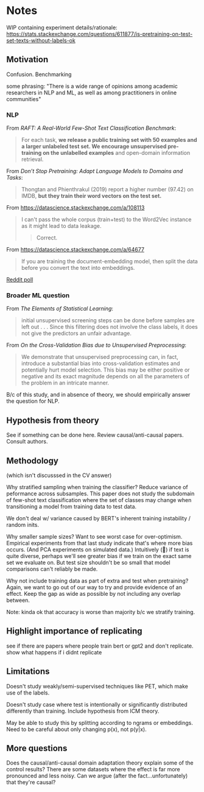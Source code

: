 # Notes

WIP containing experiment details/rationale:
https://stats.stackexchange.com/questions/611877/is-pretraining-on-test-set-texts-without-labels-ok


## Motivation

Confusion. Benchmarking

some phrasing: "There is a wide range of opinions among academic researchers in NLP and
ML, as well as among practitioners in online communities"


### NLP

From *RAFT: A Real-World Few-Shot Text Classification Benchmark*:

> For each task, **we release a public training set with 50 examples and a larger
> unlabeled test set. We encourage unsupervised pre-training on the unlabelled
> examples** and open-domain information retrieval.


From *Don’t Stop Pretraining: Adapt Language Models to Domains and Tasks*:

> Thongtan and Phienthrakul (2019) report a higher number (97.42) on IMDB, **but they
train their word vectors on the test set.**

From https://datascience.stackexchange.com/a/108113

> I can't pass the whole corpus (train+test) to the Word2Vec instance as it might lead
> to data leakage.
>> Correct.

From https://datascience.stackexchange.com/a/64677

> If you are training the document-embedding model, then split the data before you
> convert the text into embeddings.

[Reddit
poll](https://www.reddit.com/r/MachineLearning/comments/18ghcqg/d_i_pretrained_an_lm_on_texts_from_the_test_set/)


### Broader ML question

From *The Elements of Statistical Learning*:

> initial unsupervised screening steps can be done before samples are left out . . .
> Since this filtering does not involve the class labels, it does not give the
> predictors an unfair advantage.

From *On the Cross-Validation Bias due to Unsupervised Preprocessing*:

> We demonstrate that unsupervised preprocessing can, in fact, introduce a substantial
bias into cross-validation estimates and potentially hurt model selection. This bias may
be either positive or negative and its exact magnitude depends on all the parameters of
the problem in an intricate manner.

B/c of this study, and in absence of theory, we should empirically answer the question
for NLP.


## Hypothesis from theory

See if something can be done here. Review causal/anti-causal papers. Consult authors.


## Methodology

(which isn't discusssed in the CV answer)

Why stratified sampling when training the classifier? Reduce variance of peformance
across subsamples. This paper does not study the subdomain of few-shot text
classification where the set of classes may change when transitioning a model from
training data to test data.

We don't deal w/ variance caused by BERT's inherent training instability / random inits.

Why smaller sample sizes? Want to see worst case for over-optimism. Empirical
experiments from that last study indicate that's where more bias occurs. (And PCA
experiments on simulated data.) Intuitively (🥴) if text is quite diverse, perhaps we'll
see greater bias if we train on the exact same set we evaluate on. But test size
shouldn't be so small that model comparisons can't reliably be made.

Why not include training data as part of extra and test when pretraining? Again, we want
to go out of our way to try and provide evidence of an effect. Keep the gap as wide as
possible by not including any overlap between.

Note: kinda ok that accuracy is worse than majority b/c we stratify training.


## Highlight importance of replicating

see if there are papers where people train bert or gpt2 and don't replicate. show what
happens if i didnt replicate


## Limitations

Doesn't study weakly/semi-supervised techniques like PET, which make use of the labels.

Doesn't study case where test is intentionally or significantly distributed differently
than training. Include hypothesis from ICM theory.

May be able to study this by splitting according to ngrams or embeddings. Need to be
careful about only changing p(x), not p(y|x).


## More questions

Does the causal/anti-causal domain adaptation theory explain some of the control
results? There are some datasets where the effect is far more pronounced and less noisy.
Can we argue (after the fact...unfortunately) that they're causal?
